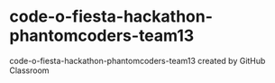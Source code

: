 # code-o-fiesta-hackathon-phantomcoders-team13
code-o-fiesta-hackathon-phantomcoders-team13 created by GitHub Classroom

